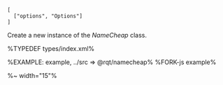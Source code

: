 ```## constructor
[
  ["options", "Options"]
]
```

Create a new instance of the _NameCheap_ class.

%TYPEDEF types/index.xml%

%EXAMPLE: example, ../src => @rqt/namecheap%
%FORK-js example%

%~ width="15"%